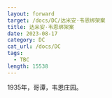 ```yaml
---
layout: forward
target: /docs/DC/达米安·韦恩绑架案
title: 达米安·韦恩绑架案
date: 2023-08-17
category: DC
cat_url: /docs/DC
tags: 
  - TBC
length: 15538
---
```


1935年，哥谭，韦恩庄园。
